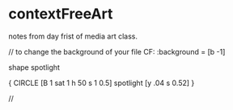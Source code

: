 # contextFreeArt

notes from day frist of media art class.

// to change the background of your file
CF: :background = [b -1]

shape spotlight

{
CIRCLE [B 1 sat 1 h 50 s 1 0.5]
spotlight [y .04 s 0.52]
}

//
